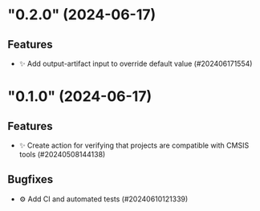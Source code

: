 <!--
Copyright (C) 2020-2024 Arm Limited or its affiliates and Contributors. All rights reserved.
SPDX-License-Identifier: Apache-2.0
-->
"0.2.0" (2024-06-17)
====================

Features
--------

- :sparkles: Add output-artifact input to override default value (#202406171554)


<!--
Copyright (C) 2020-2024 Arm Limited or its affiliates and Contributors. All rights reserved.
SPDX-License-Identifier: Apache-2.0
-->
"0.1.0" (2024-06-17)
====================

Features
--------

- :sparkles: Create action for verifying that projects are compatible with CMSIS tools (#20240508144138)


Bugfixes
--------

- :gear: Add CI and automated tests (#20240610121339)
